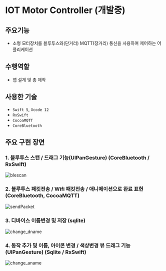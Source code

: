 # IOT Motor Controller (개발중)

## 주요기능

- 소형 모터장치를 블루투스와(단거리) MQTT(장거리) 통신을 사용하여 제어하는 어플리케이션

## 수행역할
- 앱 설계 및 총 제작

## 사용한 기술
- `Swift 5`, `Xcode 12`
- `RxSwift`
- `CocoaMQTT`
- `CoreBluetooth`

## 주요 구현 장면

### 1. 블루투스 스캔 /  드래그 기능(UIPanGesture) (CoreBluetooth / RxSwift)
![blescan](https://user-images.githubusercontent.com/42457589/132497623-40bbe259-23c9-4a7c-8e85-2cae8aebfa52.gif)

### 2. 블루투스 패킷전송 / Wifi 패킷전송 / 애니메이션으로 완료 표현 (CoreBluetooth, CocoaMQTT)
![sendPacket](https://user-images.githubusercontent.com/42457589/132497622-a3af1e94-81d4-4090-8e30-e642fa94a709.gif)

### 3. 디바이스 이름변경 및 저장 (sqlite)
![change_dname](https://user-images.githubusercontent.com/42457589/132497612-7337b7d4-b8d2-4dc8-88d3-5b5ceb332306.gif)

### 4. 동작 추가 및 이름, 아이콘 변경 / 색상변경 뷰 드래그 기능(UIPanGesture) (Sqlite / RxSwift) 
![change_aname](https://user-images.githubusercontent.com/42457589/132497626-9e4a1661-9c82-4d9c-9229-4aed6651b401.gif)


